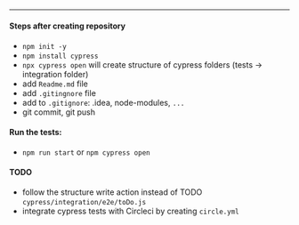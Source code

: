 #####
----- 

#### Steps after creating repository

- `npm init -y`
- `npm install cypress`
- `npx cypress open` will create structure of cypress folders (tests -> integration folder)
- add `Readme.md` file
- add `.gitingnore` file
- add to `.gitignore`: .idea, node-modules, `...`
- git commit, git push

#### Run the tests:

- `npm run start` or `npm cypress open`

#### TODO 

- follow the structure write action instead of TODO `cypress/integration/e2e/toDo.js`
- integrate cypress tests with Circleci by creating `circle.yml`
